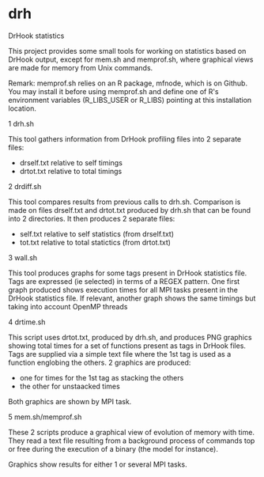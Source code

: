# drh
DrHook statistics

This project provides some small tools for working on statistics based on DrHook output, except for mem.sh and memprof.sh, where graphical views are made for memory from Unix commands.

Remark: memprof.sh relies on an R package, mfnode, which is on Github. You may install it before using memprof.sh and define one of R's environment variables (R_LIBS_USER or R_LIBS) pointing at this installation location.


1 drh.sh

This tool gathers information from DrHook profiling files into 2 separate files:
- drself.txt relative to self timings
- drtot.txt relative to total timings

2 drdiff.sh

This tool compares results from previous calls to drh.sh. Comparison is made on files drself.txt and drtot.txt produced by drh.sh that can be found into 2 directories. It then produces 2 separate files:
- self.txt relative to self statistics (from drself.txt)
- tot.txt relative to total statictics (from drtot.txt)

3 wall.sh

This tool produces graphs for some tags present in DrHook statistics file. Tags are expressed (ie selected) in terms of a REGEX pattern. One first graph produced shows execution times for all MPI tasks present in the DrHook statistics file. If relevant, another graph shows the same timings but taking into account OpenMP threads

4 drtime.sh

This script uses drtot.txt, produced by drh.sh, and produces PNG graphics showing total times for a set of functions present as tags in DrHook files.
Tags are supplied via a simple text file where the 1st tag is used as a function englobing the others.
2 graphics are produced:
- one for times for the 1st tag as stacking the others
- the other for unstaacked times

Both graphics are shown by MPI task.

5 mem.sh/memprof.sh

These 2 scripts produce a graphical view of evolution of memory with time. They read a text file resulting from a background process of commands top or free during the execution of a binary (the model for instance).

Graphics show results for either 1 or several MPI tasks.

